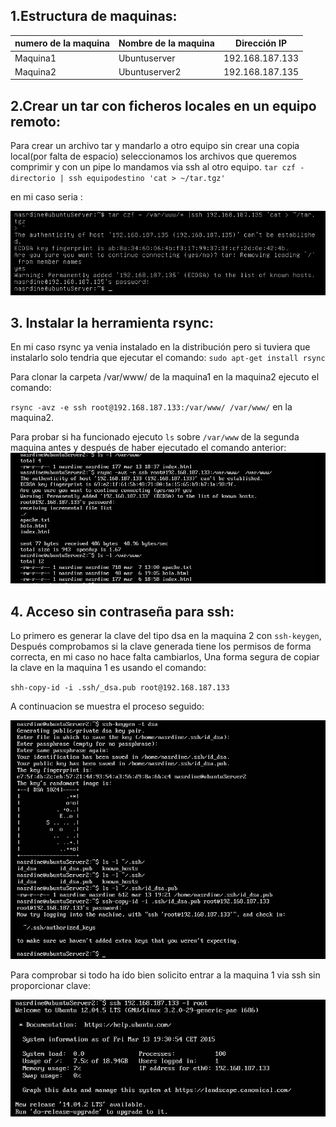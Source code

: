 ## 1.Estructura de  maquinas:
numero de la maquina|Nombre de la maquina | Dirección IP
-----------|------------ | -------------
Maquina1 | Ubuntuserver | 192.168.187.133
Maquina2 | Ubuntuserver2 | 192.168.187.135


## 2.Crear un tar con ficheros locales en un equipo remoto:

Para crear un archivo tar y mandarlo a otro equipo sin crear una copia local(por falta de espacio) seleccionamos los archivos que queremos  comprimir y con un pipe lo mandamos via ssh al otro equipo.
`tar czf - directorio | ssh equipodestino 'cat > ~/tar.tgz'`

  en mi caso seria :

![imagen2-1](https://github.com/NAEL1/SWAP2015/blob/master/practica2/Pr2_2-1.png)

## 3. Instalar la herramienta rsync:

En mi caso rsync ya venia instalado en la distribución pero si tuviera que instalarlo solo tendria que ejecutar el comando:
`sudo apt-get install rsync`

 Para clonar la carpeta /var/www/ de la maquina1 en la maquina2 ejecuto el comando:

  `rsync -avz -e ssh root@192.168.187.133:/var/www/ /var/www/` en la maquina2.

 Para probar si ha funcionado ejecuto `ls` sobre `/var/www` de la segunda maquina antes y después de haber ejecutado el comando anterior:
 ![Imagen3-1](https://github.com/NAEL1/SWAP2015/blob/master/practica2/Pr2_3.1.png)

## 4. Acceso sin contraseña para ssh:

Lo primero es generar la clave del tipo dsa en la maquina  2 con `ssh-keygen`, Después comprobamos si la clave generada tiene los permisos de forma correcta, en mi caso no hace falta cambiarlos, Una forma segura de copiar la clave en la maquina 1 es usando el comando:

 `shh-copy-id -i .ssh/_dsa.pub root@192.168.187.133`

 A continuacion se muestra el proceso seguido:

 ![imagen4-1](https://github.com/NAEL1/SWAP2015/blob/master/practica2/Pr2_4.1.png)

 Para comprobar si todo ha ido bien solicito entrar a la maquina 1 via ssh sin proporcionar clave:

 ![imagen4-2](https://github.com/NAEL1/SWAP2015/blob/master/practica2/Pr2_4.2.png)
 
